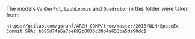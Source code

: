 The models `VanDerPol`, `LaubLoomis` and `Quadrotor` in this folder were taken from:

```
https://gitlab.com/goranf/ARCH-COMP/tree/master/2018/NLN/SpaceEx
Commit SHA: b585d74e6a7be692b0036c30b4a653ba5da90dc1
```
